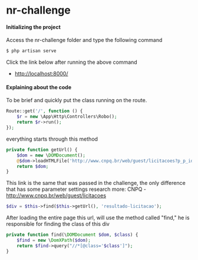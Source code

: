# nr-challenge

#### Initializing the project

Access the nr-challenge folder
and type the following command

```sh
$ php artisan serve
```

Click the link below after running the above command

* [http://localhost:8000/](http://localhost:8000/)


#### Explaining about the code

To be brief and quickly put the class running on the route.

```php
Route::get('/', function () {
	$r = new \App\Http\Controllers\Robo();
	return $r->run();
});
```
everything starts through this method

```php
private function getUrl() {
	$dom = new \DOMDocument();
	@$dom->loadHTMLFile('http://www.cnpq.br/web/guest/licitacoes?p_p_id=licitacoescnpqportlet_WAR_licitacoescnpqportlet_INSTANCE_BHfsvMBDwU0V&p_p_lifecycle=0&p_p_state=normal&p_p_mode=view&p_p_col_id=column-2&p_p_col_pos=1&p_p_col_count=2&pagina=1&delta=1228&registros=1228');
	return $dom;
}
```
This link is the same that was passed in the challenge, the only difference that has some parameter settings research more:
CNPQ - http://www.cnpq.br/web/guest/licitacoes 

```php
$div = $this->find($this->getUrl(), 'resultado-licitacao');
```
After loading the entire page this url, will use the method called "find," he is responsible for finding the class of this div

```php
private function find(\DOMDocument $dom, $class) {
	$find = new \DomXPath($dom);
	return $find->query("//*[@class='$class']");
}
```























